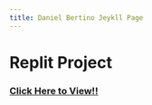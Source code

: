 ```yaml
---
title: Daniel Bertino Jeykll Page
--- 
```


# Replit Project 

### [Click Here to View!!](https://replit.com/@Danny4w/csp-tri3#.replit)


